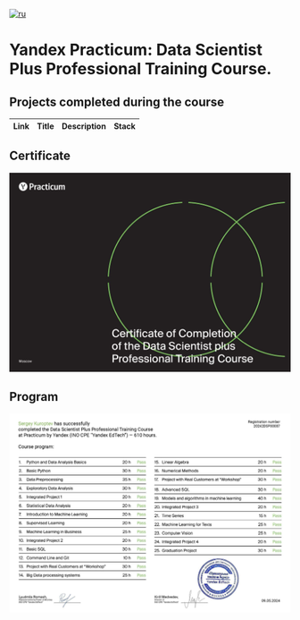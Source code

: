 [![ru](https://img.shields.io/badge/lang-ru-red.svg)](README.md)

# Yandex Practicum: Data Scientist Plus Professional Training Course.

## Projects completed during the course
| Link | Title | Description | Stack |
|:--|:--|:--|:--|

## Certificate
![Certificate](z_Certificate_en/certificate_en_Page_1.jpg)

## Program
![Program](z_Certificate_en/certificate_en_Page_2.jpg)
